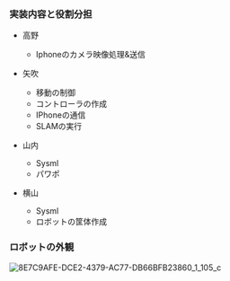 ### 実装内容と役割分担

- 高野
  - Iphoneのカメラ映像処理&送信

- 矢吹
  - 移動の制御
  - コントローラの作成
  - IPhoneの通信
  - SLAMの実行

- 山内
  - Sysml
  - パワポ

- 横山
  - Sysml
  - ロボットの筐体作成


### ロボットの外観
![8E7C9AFE-DCE2-4379-AC77-DB66BFB23860_1_105_c](https://github.com/user-attachments/assets/f2781f5a-92fd-4844-88d8-0e954cdc8162)
